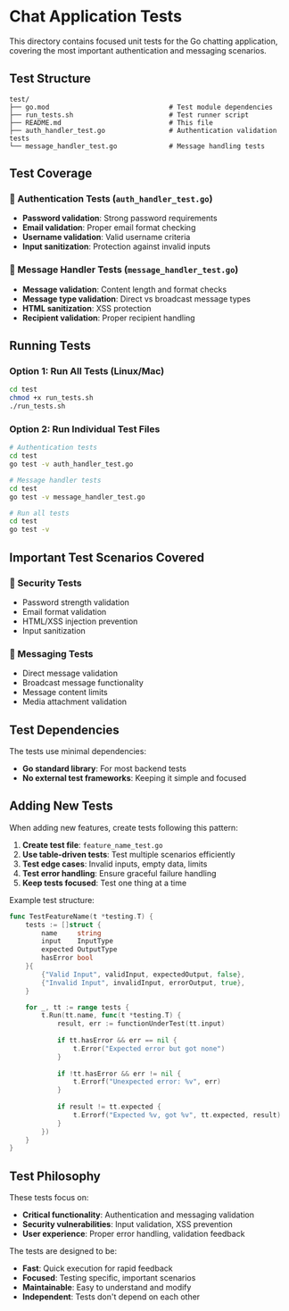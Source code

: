 # Chat Application Tests

This directory contains focused unit tests for the Go chatting application, covering the most important authentication and messaging scenarios.

## Test Structure

```
test/
├── go.mod                              # Test module dependencies
├── run_tests.sh                        # Test runner script
├── README.md                           # This file
├── auth_handler_test.go                # Authentication validation tests
└── message_handler_test.go             # Message handling tests
```

## Test Coverage

### 🔐 Authentication Tests (`auth_handler_test.go`)
- **Password validation**: Strong password requirements
- **Email validation**: Proper email format checking  
- **Username validation**: Valid username criteria
- **Input sanitization**: Protection against invalid inputs

### 💬 Message Handler Tests (`message_handler_test.go`)
- **Message validation**: Content length and format checks
- **Message type validation**: Direct vs broadcast message types
- **HTML sanitization**: XSS protection
- **Recipient validation**: Proper recipient handling

## Running Tests

### Option 1: Run All Tests (Linux/Mac)
```bash
cd test
chmod +x run_tests.sh
./run_tests.sh
```

### Option 2: Run Individual Test Files

```bash
# Authentication tests
cd test
go test -v auth_handler_test.go

# Message handler tests  
cd test
go test -v message_handler_test.go

# Run all tests
cd test
go test -v
```

## Important Test Scenarios Covered

### 🚨 Security Tests
- Password strength validation
- Email format validation
- HTML/XSS injection prevention
- Input sanitization

### 📨 Messaging Tests
- Direct message validation
- Broadcast message functionality
- Message content limits
- Media attachment validation

## Test Dependencies

The tests use minimal dependencies:
- **Go standard library**: For most backend tests
- **No external test frameworks**: Keeping it simple and focused

## Adding New Tests

When adding new features, create tests following this pattern:

1. **Create test file**: `feature_name_test.go`
2. **Use table-driven tests**: Test multiple scenarios efficiently
3. **Test edge cases**: Invalid inputs, empty data, limits
4. **Test error handling**: Ensure graceful failure handling
5. **Keep tests focused**: Test one thing at a time

Example test structure:
```go
func TestFeatureName(t *testing.T) {
    tests := []struct {
        name     string
        input    InputType
        expected OutputType
        hasError bool
    }{
        {"Valid Input", validInput, expectedOutput, false},
        {"Invalid Input", invalidInput, errorOutput, true},
    }

    for _, tt := range tests {
        t.Run(tt.name, func(t *testing.T) {
            result, err := functionUnderTest(tt.input)
            
            if tt.hasError && err == nil {
                t.Error("Expected error but got none")
            }
            
            if !tt.hasError && err != nil {
                t.Errorf("Unexpected error: %v", err)
            }
            
            if result != tt.expected {
                t.Errorf("Expected %v, got %v", tt.expected, result)
            }
        })
    }
}
```

## Test Philosophy

These tests focus on:
- **Critical functionality**: Authentication and messaging validation
- **Security vulnerabilities**: Input validation, XSS prevention
- **User experience**: Proper error handling, validation feedback

The tests are designed to be:
- **Fast**: Quick execution for rapid feedback
- **Focused**: Testing specific, important scenarios
- **Maintainable**: Easy to understand and modify
- **Independent**: Tests don't depend on each other
